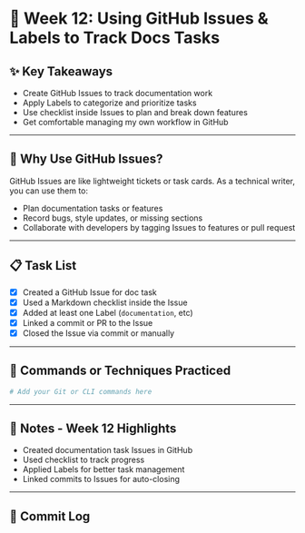 # 📘 Week 12: Using GitHub Issues & Labels to Track Docs Tasks

## ✨ Key Takeaways

- Create GitHub Issues to track documentation work
- Apply Labels to categorize and prioritize tasks
- Use checklist inside Issues to plan and break down features
- Get comfortable managing my own workflow in GitHub

---

## 🧠 Why Use GitHub Issues?

GitHub Issues are like lightweight tickets or task cards. As a technical writer, you can use them to:

- Plan documentation tasks or features
- Record bugs, style updates, or missing sections
- Collaborate with developers by tagging Issues to features or pull request

---

## 📋 Task List

- [x] Created a GitHub Issue for doc task
- [x] Used a Markdown checklist inside the Issue
- [x] Added at least one Label (`documentation`, etc)
- [x] Linked a commit or PR to the Issue
- [x] Closed the Issue via commit or manually

---

## 🧪 Commands or Techniques Practiced

```bash
# Add your Git or CLI commands here
```

---

## 📝 Notes - Week 12 Highlights

- Created documentation task Issues in GitHub
- Used checklist to track progress
- Applied Labels for better task management
- Linked commits to Issues for auto-closing

---

## 🔁 Commit Log
